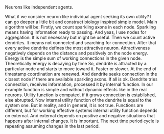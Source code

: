 Neurons like independent agents.

What if we consider neuron like individual agent seeking its own utility?
I can go deeper a little bit and construct biology inspired simple model.
Main algorithm will be:
Firstly, we count sparkling axons in each node. Sparkling means having information ready to passing. And yeas, I use nodes for aggregation. It is not necessary but might be useful.
Then we count active dendrites. It means not connected and searching for connection.
After that every active dendrite defines the most attractive neuron. Attractiveness negatively depends on the distance and positively on the node energy. Energy is the simple sum of working connections in the given node. Theoretically energy is decaying by time
So, dendrite is attracted by a particular node and starts to move toward it. Faster or slower. At the end of timestamp coordination are renewed.
And dendrite seeks connection in the closest node if there are available sparkling axons. 
If all is ok. Dendrite tries connection, receives information, processed it by internal function. In our example function is simple and without dynamic effects like in the real neurons. Utility function is computed, if it grows connection is established, else abrupted.
Now internal utility function of the dendrite is equal to the system one. But in reality, and in general, it is not true. 
Functions are different, but for working effective systems internal utility function depends on external. And external depends on positive and negative situations that happens after internal changes. It is important. 
The next time period cycle is repeating assuming changes in the last period.
